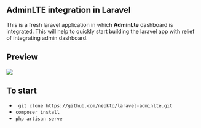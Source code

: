 ## AdminLTE integration in Laravel
This is a fresh laravel application in which  **AdminLte**  dashboard  is integrated. This will help to quickly start building the laravel app with relief of integrating admin dashboard.

## Preview
![](https://res.cloudinary.com/nepkto/image/upload/v1585659499/github%20images/adminlte_b0prar.png)

## To start
- `` git clone https://github.com/nepkto/laravel-adminlte.git``
- ``composer install``
- ``php artisan serve``